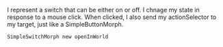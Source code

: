 I represent a switch that can be either on or off.  I chnage my state in response to a mouse click.  When clicked, I also send my actionSelector to my target, just like a SimpleButtonMorph.	SimpleSwitchMorph new openInWorld